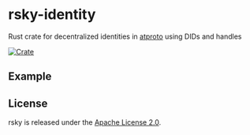 # rsky-identity

Rust crate for decentralized identities in [atproto](https://atproto.com) using DIDs and handles

[![Crate](https://img.shields.io/crates/v/rsky-identity?logo=rust&style=flat-square&logoColor=E05D44&color=E05D44)](https://crates.io/crates/rsky-identity)

## Example


## License

rsky is released under the [Apache License 2.0](../LICENSE).
